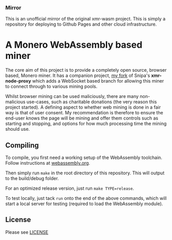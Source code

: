 ### Mirror
This is an unofficial mirror of the original xmr-wasm project. This is simply a repository for deploying to Github Pages and other cloud infrastructure. 

# A Monero WebAssembly based miner

The core aim of this project is to provide a completely open source, browser based, Monero miner. It has a companion project, [my fork](https://github.com/jtgrassie/xmr-node-proxy) of Snipa's **xmr-node-proxy** which adds a WebSocket based branch for allowing this miner to connect through to various mining pools.

Whilst browser mining can be used maliciously, there are many non-malicious use-cases, such as charitable donations (the very reason this project started). A defining aspect to whether web mining is done in a fair way is that of user consent. My recommendation is therefore to ensure the end-user knows the page will be mining and offer them controls such as starting and stopping, and options for how much processing time the mining should use.


## Compiling

To compile, you first need a working setup of the WebAssembly toolchain. Follow instructions at [webassembly.org](http://webassembly.org/getting-started/developers-guide/).

Then simply run `make` in the root directory of this repository. This will output to the build/debug folder.

For an optimized release version, just run `make TYPE=release`.

To test locally, just tack `run` onto the end of the above commands, which will start a local server for testing (required to load the WebAssembly module).

## License

Please see [LICENSE](LICENSE)

